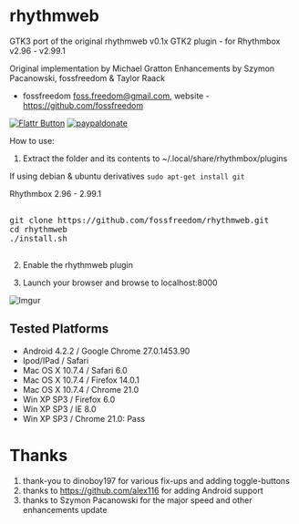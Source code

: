 rhythmweb
=========

GTK3 port of the original rhythmweb v0.1x GTK2 plugin - for Rhythmbox v2.96 - v2.99.1


Original implementation by Michael Gratton 
Enhancements by Szymon Pacanowski, fossfreedom & Taylor Raack

 - fossfreedom <foss.freedom@gmail.com>, website - https://github.com/fossfreedom

[![Flattr Button](http://api.flattr.com/button/button-compact-static-100x17.png "Flattr This!")](https://flattr.com/thing/1237286/fossfreedomrhythmweb-on-GitHub "fossfreedom")  [![paypaldonate](https://www.paypalobjects.com/en_GB/i/btn/btn_donate_SM.gif)](https://www.paypal.com/cgi-bin/webscr?cmd=_s-xclick&hosted_button_id=KBV682WJ3BDGL)

How to use:

1. Extract the folder and its contents to ~/.local/share/rhythmbox/plugins

If using debian & ubuntu derivatives `sudo apt-get install git`

Rhythmbox 2.96 - 2.99.1

<pre>

git clone https://github.com/fossfreedom/rhythmweb.git
cd rhythmweb
./install.sh

</pre>

2. Enable the rhythmweb plugin

3. Launch your browser and browse to localhost:8000

![Imgur](http://i.imgur.com/2GiNZ.png)

Tested Platforms
----------------
 - Android 4.2.2 / Google Chrome 27.0.1453.90
 - Ipod/IPad / Safari
 - Mac OS X 10.7.4 / Safari 6.0
 - Mac OS X 10.7.4 / Firefox 14.0.1
 - Mac OS X 10.7.4 / Chrome 21.0
 - Win XP SP3 / Firefox 6.0
 - Win XP SP3 / IE 8.0
 - Win XP SP3 / Chrome 21.0: Pass

Thanks
======

1. thank-you to dinoboy197 for various fix-ups and adding toggle-buttons 
2. thanks to https://github.com/alex116 for adding Android support
3. thanks to Szymon Pacanowski for the major speed and other enhancements update

